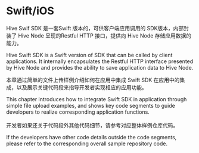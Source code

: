 # Swift/iOS

Hive Swif SDK 是一套Swift 版本的，可供客户端应用调用的 SDK版本，内部封装了 Hive Node 呈现的Restful HTTP 接口，提供向 Hive Node 存储应用数据的能力。

Hive Swift SDK is a Swift version of SDK that can be called by client applications. It internally encapsulates the Restful HTTP interface presented by Hive Node and provides the ability to save application data to Hive Node.

本章通过简单的文件上传样例介绍如何在应用中集成 Swift SDK 在应用中的集成，以及展示关键代码段来指导开发者实现相应的应用功能。

This chapter introduces how to integrate Swift SDK in application through simple file upload examples, and shows key code segments to guide developers to realize corresponding application functions.\
\
开发者如果还关于代码段外其他代码细节，请参考对应整体样例仓库代码。

If the developers have other code details outside the code segments, please refer to the corresponding overall sample repository code.
